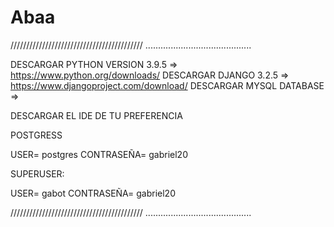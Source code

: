 # Abaa
//////////////////////////////////////////
..........................................

DESCARGAR PYTHON VERSION 3.9.5 => https://www.python.org/downloads/
DESCARGAR DJANGO 3.2.5 => https://www.djangoproject.com/download/
DESCARGAR MYSQL DATABASE =>

DESCARGAR EL IDE DE TU PREFERENCIA

POSTGRESS

USER= postgres
CONTRASEÑA= gabriel20

SUPERUSER:

USER= gabot
CONTRASEÑA= gabriel20

//////////////////////////////////////////
..........................................